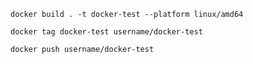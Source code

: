 ```shell
docker build . -t docker-test --platform linux/amd64
```

```shell
docker tag docker-test username/docker-test
```

```shell
docker push username/docker-test
```
